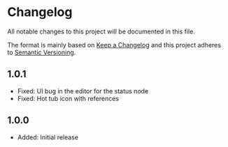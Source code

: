 # Changelog

All notable changes to this project will be documented in this file.

The format is mainly based on [Keep a Changelog](http://keepachangelog.com/)
and this project adheres to [Semantic Versioning](http://semver.org/).

## 1.0.1

- Fixed: UI bug in the editor for the status node
- Fixed: Hot tub icon with references

## 1.0.0

- Added: Initial release
